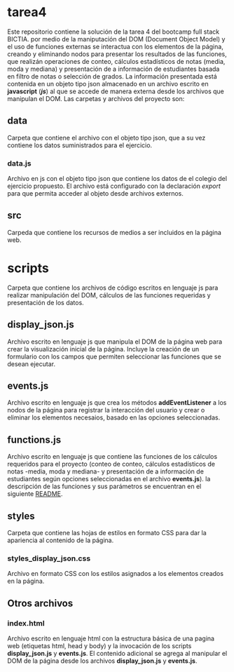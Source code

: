 # tarea4
Este repositorio contiene la solución de la tarea 4 del bootcamp full stack BICTIA. por medio de la maniputación del DOM (Document Object Model) y el uso de funciones externas se interactua con los elementos de la página, creando y eliminando nodos para presentar los resultados de las funciones, que realizán operaciones de conteo, cálculos estadísticos de notas (media, moda y mediana) y presentación de a información de estudiantes basada en filtro de notas o selección de grados. La información presentada está contenida en un objeto tipo json almacenado en un archivo escrito en **javascript** (***js***) al que se accede de manera externa desde los archivos que manipulan el DOM.
Las carpetas y archivos del proyecto son:
## data
Carpeta que contiene el archivo con el objeto tipo json, que a su vez contiene los datos suministrados para el ejercicio.
### data.js
Archivo en js con el objeto tipo json que contiene los datos de el colegio del ejercicio propuesto. El archivo está configurado con la declaración *export* para que permita acceder al objeto desde archivos externos.
## src
Carpeda que contiene los recursos de medios a ser incluidos en la página web.
# scripts
Carpeta que contiene los archivos de código escritos en lenguaje js para realizar manipulación del DOM, cálculos de las funciones requeridas y presentación de los datos.
## display_json.js
Archivo escrito en lenguaje js que manipula el DOM de la página web para crear la visualización inicial de la página. Incluye la creación de un formulario con los campos que permiten seleccionar las funciones que se desean ejecutar.
## events.js
Archivo escrito en lenguaje js que crea los métodos **addEventListener** a los nodos de la página para registrar la interacción del usuario y crear o eliminar los elementos necesaios, basado en las opciones seleccionadas.
## functions.js
Archivo escrito en lenguaje js que contiene las funciones de los cálculos requeridos para el proyecto (conteo de conteo, cálculos estadísticos de notas -media, moda y mediana- y presentación de a información de estudiantes según opciones seleccionadas en el archivo **events.js**). la descripción de las funciones y sus parámetros se encuentran en el siguiente [README](https://github.com/leonardor9176/tarea3/blob/main/README.md).
## styles
Carpeta que contiene las hojas de estilos en formato CSS para dar la apariencia al contenido de la página.
### styles_display_json.css
Archivo en formato CSS con los estilos asignados a los elementos creados en la página.
## Otros archivos
### index.html
Archivo escrito en lenguaje html con la estructura básica de una pagina web (etiquetas html, head y body) y la invocación de los scripts **display_json.js** y **events.js**. El contenido adicional se agrega al manipular el DOM de la página desde los archivos **display_json.js** y **events.js**.
